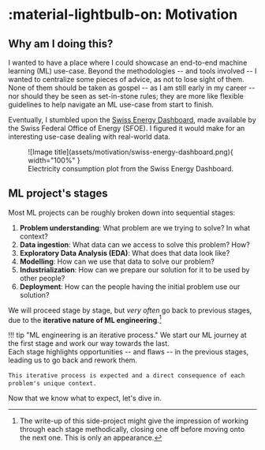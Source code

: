 # :material-lightbulb-on: Motivation

## Why am I doing this?

I wanted to have a place where I could showcase an end-to-end machine learning (ML) use-case.
Beyond the methodologies -- and tools involved -- I wanted to centralize some pieces of advice, as not to lose sight of them.
None of them should be taken as gospel -- as I am still early in my career -- nor should they be seen as set-in-stone rules; they are more like flexible guidelines to help navigate an ML use-case from start to finish.

Eventually, I stumbled upon the [Swiss Energy Dashboard](https://energiedashboard.admin.ch/strom/stromverbrauch), made available by the Swiss Federal Office of Energy (SFOE). I figured it would make for an interesting use-case dealing with real-world data.

<figure markdown="span">
  ![Image title](assets/motivation/swiss-energy-dashboard.png){ width="100%" }
  <figcaption>Electricity consumption plot from the Swiss Energy Dashboard.</figcaption>
</figure>

## ML project's stages

Most ML projects can be roughly broken down into sequential stages:

1. **Problem understanding**: What problem are we trying to solve? In what context? 
2. **Data ingestion**: What data can we access to solve this problem? How?
3. **Exploratory Data Analysis (EDA)**: What does that data look like?
4. **Modelling**: How can we use that data to solve our problem?
5. **Industrialization**: How can we prepare our solution for it to be used by other people?
6. **Deployment**: How can the people having the initial problem use our solution? 

We will proceed stage by stage, but _very often_ go back to previous stages, due to the **iterative nature of ML engineering**.[^1]

[^1]: The write-up of this side-project might give the impression of working through each stage methodically, closing one off before moving onto the next one. This is only an appearance.

!!! tip "ML engineering is an iterative process."
    We start our ML journey at the first stage and work our way towards the last.<br>
    Each stage highlights opportunities -- and flaws -- in the previous stages, leading us to go back and rework them.

    This iterative process is expected and a direct consequence of each problem's unique context.

Now that we know what to expect, let's dive in.